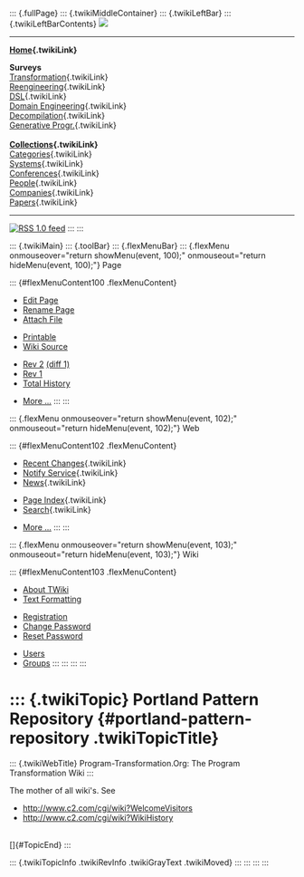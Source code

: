 ::: {.fullPage}
::: {.twikiMiddleContainer}
::: {.twikiLeftBar}
::: {.twikiLeftBarContents}
![](../pub/transformation.gif)

------------------------------------------------------------------------

**[Home](WebHome){.twikiLink}**

**Surveys**\
[Transformation](ProgramTransformation){.twikiLink}\
[Reengineering](ReengineeringWiki){.twikiLink}\
[DSL](DomainSpecificLanguages){.twikiLink}\
[Domain Engineering](DomainEngineering){.twikiLink}\
[Decompilation](DeCompilation){.twikiLink}\
[Generative Progr.](GenerativeProgrammingWiki){.twikiLink}\
\
**[Collections](CategoryCollection){.twikiLink}**\
[Categories](CategoryCategory){.twikiLink}\
[Systems](TransformationSystems){.twikiLink}\
[Conferences](TransformationConferences){.twikiLink}\
[People](TransformationPeople){.twikiLink}\
[Companies](TransformationCompanies){.twikiLink}\
[Papers](CategoryPaper){.twikiLink}

------------------------------------------------------------------------

[![](../pub/rss.gif "RSS 1.0 feed")](WebRss@skin=rss)
:::
:::

::: {.twikiMain}
::: {.toolBar}
::: {.flexMenuBar}
::: {.flexMenu onmouseover="return showMenu(event, 100);" onmouseout="return hideMenu(event, 100);"}
Page

::: {#flexMenuContent100 .flexMenuContent}
-   [Edit
    Page](http://www.program-transformation.org/edit/Transform/PortlandPatternRepository?t=1536826274)
-   [Rename
    Page](http://www.program-transformation.org/rename/Transform/PortlandPatternRepository)
-   [Attach
    File](http://www.program-transformation.org/attach/Transform/PortlandPatternRepository)

<!-- -->

-   [Printable](http://www.program-transformation.org/view/Transform/PortlandPatternRepository?skin=print.pattern)
-   [Wiki
    Source](http://www.program-transformation.org/view/Transform/PortlandPatternRepository?skin=text&raw=on&contenttype=text/plain)

<!-- -->

-   [Rev
    2](http://www.program-transformation.org/view/Transform/PortlandPatternRepository?rev=1.2)
    [(diff 1)](http://www.program-transformation.org/rdiff/Transform/PortlandPatternRepository?rev1=1.2&rev2=1.1)
-   [Rev
    1](http://www.program-transformation.org/view/Transform/PortlandPatternRepository?rev=1.1)
-   [Total
    History](http://www.program-transformation.org/rdiff/Transform/PortlandPatternRepository)

<!-- -->

-   [More
    \...](http://www.program-transformation.org/oops/Transform/PortlandPatternRepository?template=oopsmore&param1=1.2&param2=1.2)
:::
:::

::: {.flexMenu onmouseover="return showMenu(event, 102);" onmouseout="return hideMenu(event, 102);"}
Web

::: {#flexMenuContent102 .flexMenuContent}
-   [Recent Changes](WebChanges){.twikiLink}
-   [Notify Service](WebNotify){.twikiLink}
-   [News](WebNews){.twikiLink}

<!-- -->

-   [Page Index](WebIndex){.twikiLink}
-   [Search](WebSearch){.twikiLink}

<!-- -->

-   [More
    \...](http://www.program-transformation.org/oops/Transform/PortlandPatternRepository?template=oopsmore&param1=1.2&param2=1.2)
:::
:::

::: {.flexMenu onmouseover="return showMenu(event, 103);" onmouseout="return hideMenu(event, 103);"}
Wiki

::: {#flexMenuContent103 .flexMenuContent}
-   [About
    TWiki](http://www.program-transformation.org/view/TWiki/WebHome)
-   [Text
    Formatting](http://www.program-transformation.org/view/TWiki/TextFormattingRules)

<!-- -->

-   [Registration](http://www.program-transformation.org/view/TWiki/TWikiRegistration)
-   [Change
    Password](http://www.program-transformation.org/view/TWiki/ChangePassword)
-   [Reset
    Password](http://www.program-transformation.org/view/TWiki/ResetPassword)

<!-- -->

-   [Users](http://www.program-transformation.org/view/Main/TWikiUsers)
-   [Groups](http://www.program-transformation.org/view/Main/TWikiGroups)
:::
:::
:::
:::

::: {.twikiTopic}
Portland Pattern Repository {#portland-pattern-repository .twikiTopicTitle}
===========================

::: {.twikiWebTitle}
Program-Transformation.Org: The Program Transformation Wiki
:::

The mother of all wiki\'s. See

-   <http://www.c2.com/cgi/wiki?WelcomeVisitors>
-   <http://www.c2.com/cgi/wiki?WikiHistory>

\
[]{#TopicEnd}
:::

::: {.twikiTopicInfo .twikiRevInfo .twikiGrayText .twikiMoved}
:::
:::
:::
:::
